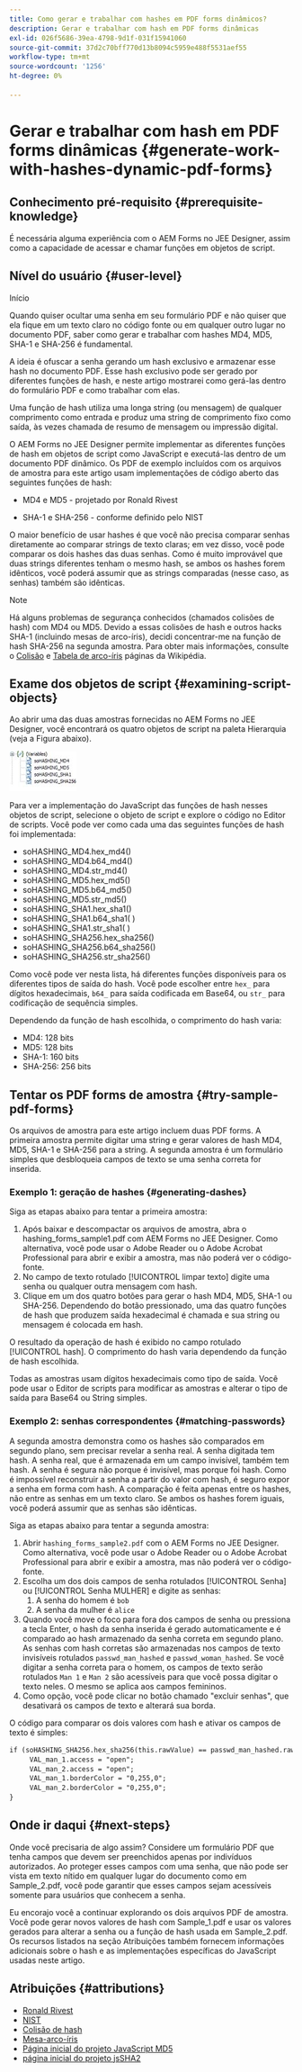 ```yaml
---
title: Como gerar e trabalhar com hashes em PDF forms dinâmicos?
description: Gerar e trabalhar com hash em PDF forms dinâmicas
exl-id: 026f5686-39ea-4798-9d1f-031f15941060
source-git-commit: 37d2c70bff770d13b8094c5959e488f5531aef55
workflow-type: tm+mt
source-wordcount: '1256'
ht-degree: 0%

---
```


# Gerar e trabalhar com hash em PDF forms dinâmicas {#generate-work-with-hashes-dynamic-pdf-forms}


## Conhecimento pré-requisito {#prerequisite-knowledge}

É necessária alguma experiência com o AEM Forms no JEE Designer, assim como a capacidade de acessar e chamar funções em objetos de script.

## Nível do usuário {#user-level}

Início

Quando quiser ocultar uma senha em seu formulário PDF e não quiser que ela fique em um texto claro no código fonte ou em qualquer outro lugar no documento PDF, saber como gerar e trabalhar com hashes MD4, MD5, SHA-1 e SHA-256 é fundamental.

A ideia é ofuscar a senha gerando um hash exclusivo e armazenar esse hash no documento PDF. Esse hash exclusivo pode ser gerado por diferentes funções de hash, e neste artigo mostrarei como gerá-las dentro do formulário PDF e como trabalhar com elas.

Uma função de hash utiliza uma longa string (ou mensagem) de qualquer comprimento como entrada e produz uma string de comprimento fixo como saída, às vezes chamada de resumo de mensagem ou impressão digital.

O AEM Forms no JEE Designer permite implementar as diferentes funções de hash em objetos de script como JavaScript e executá-las dentro de um documento PDF dinâmico. Os PDF de exemplo incluídos com os arquivos de amostra para este artigo usam implementações de código aberto das seguintes funções de hash:

* MD4 e MD5 - projetado por Ronald Rivest

* SHA-1 e SHA-256 - conforme definido pelo NIST

O maior benefício de usar hashes é que você não precisa comparar senhas diretamente ao comparar strings de texto claras; em vez disso, você pode comparar os dois hashes das duas senhas. Como é muito improvável que duas strings diferentes tenham o mesmo hash, se ambos os hashes forem idênticos, você poderá assumir que as strings comparadas (nesse caso, as senhas) também são idênticas.

>[!NOTE]
>
>Há alguns problemas de segurança conhecidos (chamados colisões de hash) com MD4 ou MD5. Devido a essas colisões de hash e outros hacks SHA-1 (incluindo mesas de arco-íris), decidi concentrar-me na função de hash SHA-256 na segunda amostra.  Para obter mais informações, consulte o [Colisão](https://en.wikipedia.org/wiki/Hash_collision) e [Tabela de arco-íris](https://en.wikipedia.org/wiki/Rainbow_table) páginas da Wikipédia.

## Exame dos objetos de script {#examining-script-objects}

Ao abrir uma das duas amostras fornecidas no AEM Forms no JEE Designer, você encontrará os quatro objetos de script na paleta Hierarquia (veja a Figura abaixo).

![Variáveis](assets/variables.jpg)

Para ver a implementação do JavaScript das funções de hash nesses objetos de script, selecione o objeto de script e explore o código no Editor de scripts.  Você pode ver como cada uma das seguintes funções de hash foi implementada:

* soHASHING_MD4.hex_md4()
* soHASHING_MD4.b64_md4()
* soHASHING_MD4.str_md4()
* soHASHING_MD5.hex_md5()
* soHASHING_MD5.b64_md5()
* soHASHING_MD5.str_md5()
* soHASHING_SHA1.hex_sha1()
* soHASHING_SHA1.b64_sha1( )
* soHASHING_SHA1.str_sha1( )
* soHASHING_SHA256.hex_sha256()
* soHASHING_SHA256.b64_sha256()
* soHASHING_SHA256.str_sha256()

Como você pode ver nesta lista, há diferentes funções disponíveis para os diferentes tipos de saída do hash. Você pode escolher entre `hex_` para dígitos hexadecimais, `b64_` para saída codificada em Base64, ou `str_` para codificação de sequência simples.

Dependendo da função de hash escolhida, o comprimento do hash varia:

* MD4: 128 bits
* MD5: 128 bits
* SHA-1: 160 bits
* SHA-256: 256 bits

## Tentar os PDF forms de amostra {#try-sample-pdf-forms}

Os arquivos de amostra para este artigo incluem duas PDF forms. A primeira amostra permite digitar uma string e gerar valores de hash MD4, MD5, SHA-1 e SHA-256 para a string.  A segunda amostra é um formulário simples que desbloqueia campos de texto se uma senha correta for inserida.

### Exemplo 1: geração de hashes {#generating-dashes}

Siga as etapas abaixo para tentar a primeira amostra:

1. Após baixar e descompactar os arquivos de amostra, abra o hashing_forms_sample1.pdf com AEM Forms no JEE Designer. Como alternativa, você pode usar o Adobe Reader ou o Adobe Acrobat Professional para abrir e exibir a amostra, mas não poderá ver o código-fonte.
1. No campo de texto rotulado [!UICONTROL limpar texto] digite uma senha ou qualquer outra mensagem com hash.
1. Clique em um dos quatro botões para gerar o hash MD4, MD5, SHA-1 ou SHA-256. Dependendo do botão pressionado, uma das quatro funções de hash que produzem saída hexadecimal é chamada e sua string ou mensagem é colocada em hash.

O resultado da operação de hash é exibido no campo rotulado [!UICONTROL hash]. O comprimento do hash varia dependendo da função de hash escolhida.

Todas as amostras usam dígitos hexadecimais como tipo de saída. Você pode usar o Editor de scripts para modificar as amostras e alterar o tipo de saída para Base64 ou String simples.

### Exemplo 2: senhas correspondentes {#matching-passwords}

A segunda amostra demonstra como os hashes são comparados em segundo plano, sem precisar revelar a senha real. A senha digitada tem hash. A senha real, que é armazenada em um campo invisível, também tem hash. A senha é segura não porque é invisível, mas porque foi hash. Como é impossível reconstruir a senha a partir do valor com hash, é seguro expor a senha em forma com hash. A comparação é feita apenas entre os hashes, não entre as senhas em um texto claro. Se ambos os hashes forem iguais, você poderá assumir que as senhas são idênticas.

Siga as etapas abaixo para tentar a segunda amostra:

1. Abrir `hashing_forms_sample2.pdf` com o AEM Forms no JEE Designer. Como alternativa, você pode usar o Adobe Reader ou o Adobe Acrobat Professional para abrir e exibir a amostra, mas não poderá ver o código-fonte.
1. Escolha um dos dois campos de senha rotulados [!UICONTROL Senha] ou [!UICONTROL Senha MULHER] e digite as senhas:
   1. A senha do homem é `bob`
   1. A senha da mulher é `alice`
1. Quando você move o foco para fora dos campos de senha ou pressiona a tecla Enter, o hash da senha inserida é gerado automaticamente e é comparado ao hash armazenado da senha correta em segundo plano. As senhas com hash corretas são armazenadas nos campos de texto invisíveis rotulados `passwd_man_hashed` e `passwd_woman_hashed`. Se você digitar a senha correta para o homem, os campos de texto serão rotulados `Man 1` e `Man 2` são acessíveis para que você possa digitar o texto neles. O mesmo se aplica aos campos femininos.
1. Como opção, você pode clicar no botão chamado &quot;excluir senhas&quot;, que desativará os campos de texto e alterará sua borda.

O código para comparar os dois valores com hash e ativar os campos de texto é simples:

```xml
if (soHASHING_SHA256.hex_sha256(this.rawValue) == passwd_man_hashed.rawValue){
     VAL_man_1.access = "open";
     VAL_man_2.access = "open";
     VAL_man_1.borderColor = "0,255,0";
     VAL_man_2.borderColor = "0,255,0";
}
```

## Onde ir daqui {#next-steps}

Onde você precisaria de algo assim? Considere um formulário PDF que tenha campos que devem ser preenchidos apenas por indivíduos autorizados. Ao proteger esses campos com uma senha, que não pode ser vista em texto nítido em qualquer lugar do documento como em Sample_2.pdf, você pode garantir que esses campos sejam acessíveis somente para usuários que conhecem a senha.

Eu encorajo você a continuar explorando os dois arquivos PDF de amostra.  Você pode gerar novos valores de hash com Sample_1.pdf e usar os valores gerados para alterar a senha ou a função de hash usada em Sample_2.pdf.  Os recursos listados na seção Atribuições também fornecem informações adicionais sobre o hash e as implementações específicas do JavaScript usadas neste artigo.

## Atribuições {#attributions}

* [Ronald Rivest](https://en.wikipedia.org/wiki/Ron_Rivest)
* [NIST](https://csrc.nist.gov/projects/cryptographic-standards-and-guidelines)
* [Colisão de hash](https://en.wikipedia.org/wiki/Hash_collision)
* [Mesa-arco-íris](https://en.wikipedia.org/wiki/Rainbow_table)
* [Página inicial do projeto JavaScript MD5](https://pajhome.org.uk/crypt/md5/)
* [página inicial do projeto jsSHA2](https://anmar.eu.org/projects/jssha2/)
